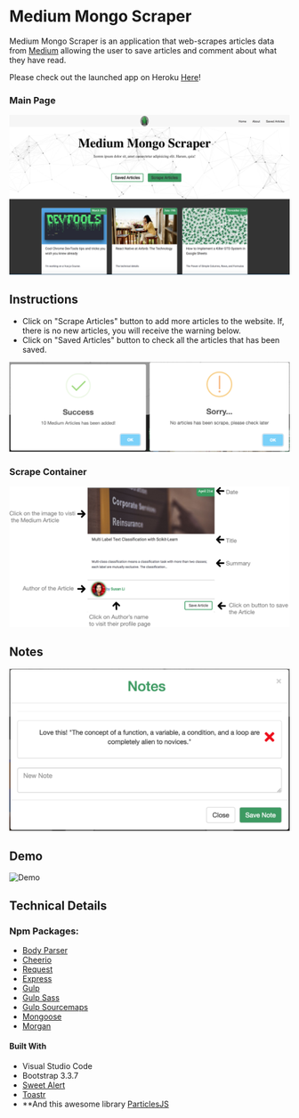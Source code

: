 # Medium Mongo Scraper 

Medium Mongo Scraper is an application that web-scrapes articles data from [Medium](https://medium.com/topic/programming) allowing the user to save articles and comment about what they have read.

Please check out the launched app on Heroku [Here](http://majestic-bryce-canyon-84060.herokuapp.com/)!

### Main Page 
![mainpage](public/assets/images/mainPage.png)

## Instructions
* Click on "Scrape Articles" button to add more articles to the website. If, there is no new articles, you will receive the warning below.
* Click on "Saved Articles" button to check all the articles that has been saved.

![scrapePopup](public/assets/images/scrapeConf.png)

### Scrape Container 
![scrapeInfo](public/assets/images/scrapeInfo.png)

## Notes
![notes](public/assets/images/notes.png)

## Demo
![Demo](public/assets/images/demo.gif)

## Technical Details

### Npm Packages:
* [Body Parser](https://www.npmjs.com/package/body-parser)
* [Cheerio](https://www.npmjs.com/package/cheerio)
* [Request](https://www.npmjs.com/package/request)
* [Express](https://www.npmjs.com/package/express)
* [Gulp](https://www.npmjs.com/package/gulp)
* [Gulp Sass](https://www.npmjs.com/package/gulp-sass)
* [Gulp Sourcemaps](https://www.npmjs.com/package/gulp-sourcemaps)
* [Mongoose](https://www.npmjs.com/package/mongoose)
* [Morgan](https://www.npmjs.com/package/morgan)

#### Built With 

* Visual Studio Code
* Bootstrap 3.3.7 
* [Sweet Alert](https://sweetalert.js.org/guides/)
* [Toastr](https://github.com/CodeSeven/toastr)
* **And this awesome library [ParticlesJS](https://vincentgarreau.com/particles.js/)




